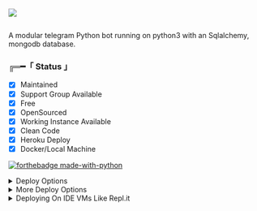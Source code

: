 # <p align="left"><a href="https://github.com/Awesome-Prince/NekoRobot-3"><img src="https://github-readme-stats.vercel.app/api/pin?username=Awesome-Prince&show_icons=true&theme=dark&hide_border=true&repo=NekoRobot-3"></a></p>
A modular telegram Python bot running on python3 with an Sqlalchemy, mongodb database.

###  ╔═━「 Status 」

- [x] Maintained
- [x] Support Group Available
- [x] Free
- [x] OpenSourced
- [x] Working Instance Available
- [x] Clean Code
- [x] Heroku Deploy
- [x] Docker/Local Machine

[![forthebadge made-with-python](http://ForTheBadge.com/images/badges/made-with-python.svg)](https://www.python.org/)
<details>
	<summary>Deploy Options</summary>
<a href="https://cloud.okteto.com/#/deploy?repository=https://github.com/nixhnt/etoyoshimora.git"><img src="https://user-images.githubusercontent.com/36935426/167272305-91fd67c9-c3fc-4b4b-8a73-c35e57c8fcc5.png" height="40"></a>
<a href="https://heroku.com/deploy?template=https://github.com/nixhnt/etoyoshimora.git"><img src="https://www.herokucdn.com/deploy/button.svg" height="40"></a>
<a href="https://railway.app"><img src="https://railway.app/button.svg" height="40"></a>
</details> 

<details>
    <summary>More Deploy Options</summary>
    <br>
    <p align="center">

    Deploying on Local Machine

</p>

```console
    ~$ git clone https://github.com/nixhnt/etoyoshimora.git
    ~$ cd Etoot
    ~$ cp sample_config.py config.py
```

Edit Config.py with your own Values

Start with ```python3 -m EtoRobot```

</details>    

<details>
     <summary>Deploying On IDE VMs Like Repl.it</summary>
       <br>
         <p align="left">
            <b> 

            Refer to Deploying On Local Machine.

 </b>
</p>
</details>
